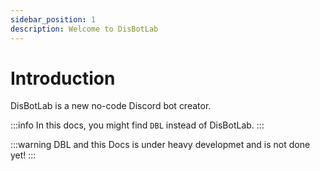 ```yaml
---
sidebar_position: 1
description: Welcome to DisBotLab
---
```


# Introduction
DisBotLab is a new no-code Discord bot creator.

:::info
In this docs, you might find `DBL` instead of DisBotLab.
:::

:::warning
DBL and this Docs is under heavy developmet and is not done yet!
:::